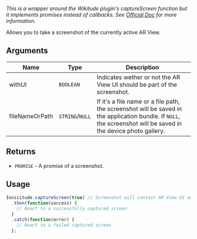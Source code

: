 _This is a wrapper around the Wikitude plugin's captureScreen function but it implements promises instead of callbacks. See [Official Doc](http://www.wikitude.com/external/doc/documentation/latest/phonegap/referencephonegap.html#capturescreen) for more information._

Allows you to take a screenshot of the currently active AR View.
## Arguments
Name|Type|Description
----|----|-----------
withUI|`BOOLEAN`|Indicates wether or not the AR View UI should be part of the screenshot.
fileNameOrPath|`STRING`/`NULL`|If it's a file name or a file path, the screenshot will be saved in the application bundle. If `NULL`, the screenshot will be saved in the device photo gallery.

## Returns
- `PROMISE` - A promise of a screenshot.

## Usage
```javascript
Ionicitude.captureScreen(true) // Screenshot will contain AR View UI and will be saved in the photo gallery.
  .then(function(success) {
    // React to a successfully captured screen
  }
  .catch(function(error) {
    // React to a failed captured screen
  };
```